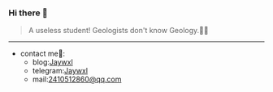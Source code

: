 ### Hi there 👋

> A useless student! Geologists don't know Geology.👧🏼  
--- 
+ contact me🦝:  
   + blog:[Jaywxl](https://bl.jaywxl.tk)
   + telegram:[Jaywxl](https://t.me/Jaywxl)
   + mail:2410512860@qq.com
<!--
**Victor9578/Victor9578** is a ✨ _special_ ✨ repository because its `README.md` (this file) appears on your GitHub profile.

Here are some ideas to get you started:

- 🔭 I’m currently working on ...
- 🌱 I’m currently learning ...
- 👯 I’m looking to collaborate on ...
- 🤔 I’m looking for help with ...
- 💬 Ask me about ...
- 📫 How to reach me: ...
- 😄 Pronouns: ...
- ⚡ Fun fact: ...
-->
